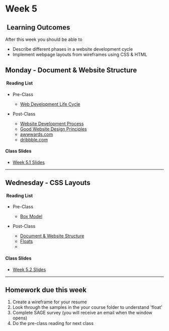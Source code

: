 # Week 5

## <i class="fa fa-star"></i>&nbsp;Learning Outcomes ###
After this week you should be able to 

- Describe different phases in a website development cycle
- Implement webpage layouts from wireframes using CSS & HTML

## Monday - Document & Website Structure

#### <i class="fa fa-book"></i>&nbsp;Reading List ###

- Pre-Class
    - [Web Development Life Cycle](http://cs.tsu.edu/ghemri/CS117/ClassNotes/Web%20Development%20Life%20Cycle_small.htm)

- Post-Class
    - [Website Development Process](https://xbsoftware.com/blog/website-development-process-full-guide/)
    - [Good Website Design Principles](https://www.smashingmagazine.com/2008/01/10-principles-of-effective-web-design/)
    - [awwwards.com](http://awwwards.com)
    - [dribbble.com](http://dribbble.com)

#### Class Slides 

- [Week 5.1 Slides](/slides/ist263-w5-1.pdf)

---  

## Wednesday -  CSS Layouts

#### <i class="fa fa-book"></i>&nbsp;Reading List ###

- Pre-Class
    - [Box Model](https://developer.mozilla.org/en-US/docs/Learn/CSS/Introduction_to_CSS/Box_model)
    <!-- - [CSS Layouts](https://developer.mozilla.org/en-US/docs/Learn/CSS/CSS_layout) -->


- Post-Class
    - [Document & Website Structure](https://developer.mozilla.org/en-US/docs/Learn/HTML/Introduction_to_HTML/Document_and_website_structure)
    - [Floats](https://developer.mozilla.org/en-US/docs/Learn/CSS/CSS_layout/Floats)
    - 
    
#### Class Slides 
- [Week 5.2 Slides](/slides/ist263-w5-2.pdf)

---  

## Homework due this week ###
1. Create a wireframe for your resume
1. Look through the samples in the your course folder to understand 'float'
5. Complete SAGE survey (you will receive an email when the window opens)
6. Do the pre-class reading for next class